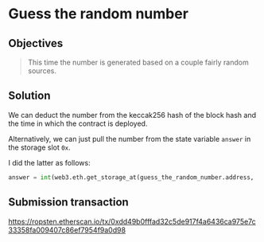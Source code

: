 # Guess the random number

## Objectives

> This time the number is generated based on a couple fairly random sources.

## Solution

We can deduct the number from the keccak256 hash of the block hash and the time in which the contract is deployed. 

Alternatively, we can just pull the number from the state variable `answer` in the storage slot `0x`.

I did the latter as follows:

```python
answer = int(web3.eth.get_storage_at(guess_the_random_number.address, '0x').hex(), 16)
```

## Submission transaction

https://ropsten.etherscan.io/tx/0xdd49b0fffad32c5de917f4a6436ca975e7c33358fa009407c86ef7954f9a0d98
